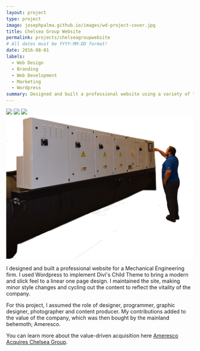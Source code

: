 ```yaml
---
layout: project
type: project
image: josephpalma.github.io/images/wd-project-cover.jpg
title: Chelsea Group Website
permalink: projects/chelseagroupwebsite
# All dates must be YYYY-MM-DD format!
date: 2016-08-01
labels:
  - Web Design
  - Branding
  - Web Development
  - Marketing
  - Wordpress
summary: Designed and built a professional website using a variety of tools.
---
```


<div class="ui small rounded images">
  <img class="ui image" src="../images/pump-icon-real2.png">
  <img class="ui image" src="../images/BAS.png">
  <img class="ui image" src="../images/chiller-icon new.png">
  <img class="ui image" src="../images/PCA-icon-new2.png">
</div>

I designed and built a professional website for a Mechanical Engineering firm. I used Wordpress to implement Divi's Child Theme to bring a modern and slick feel to a linear one page design. I maintained the site, making minor style changes and cycling out the content to reflect the vitality of the company.

For this project, I assumed the role of designer, programmer, graphic designer, photographer and content producer. My contributions added to the value of the company, which was then bought by the mainland behemoth; Ameresco.

You can learn more about the value-driven acquisition here [Ameresco Acquires Chelsea Group](https://www.ameresco.com/ameresco-acquires-chelsea-group-limited-to-expand-commercial-retail-and-industrial-services-in-hawaii/).




